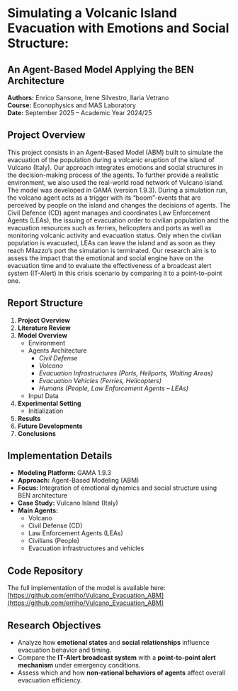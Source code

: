 # Simulating a Volcanic Island Evacuation with Emotions and Social Structure:  
## An Agent-Based Model Applying the BEN Architecture  

**Authors:** Enrico Sansone, Irene Silvestro, Ilaria Vetrano  
**Course:** Econophysics and MAS Laboratory  
**Date:** September 2025 – Academic Year 2024/25  



##  Project Overview  

This project consists in an Agent-Based Model (ABM) built to simulate the evacuation of the population
during a volcanic eruption of the island of Vulcano (Italy). Our approach integrates emotions and social
structures in the decision-making process of the agents. To further provide a realistic environment, we also
used the real-world road network of Vulcano island. The model was developed in GAMA (version 1.9.3).
During a simulation run, the volcano agent acts as a trigger with its “boom”-events that are perceived by
people on the island and changes the decisions of agents. The Civil Defence (CD) agent manages and
coordinates Law Enforcement Agents (LEAs), the issuing of evacuation order to civilian population and the
evacuation resources such as ferries, helicopters and ports as well as monitoring volcanic activity and
evacuation status. Only when the civilian population is evacuated, LEAs can leave the island and as soon as
they reach Milazzo’s port the simulation is terminated.
Our research aim is to assess the impact that the emotional and social engine have on the evacuation time
and to evaluate the effectiveness of a broadcast alert system (IT-Alert) in this crisis scenario by comparing it
to a point-to-point one.



## Report Structure  

1. **Project Overview**  
2. **Literature Review**  
3. **Model Overview**  
   - Environment
   - Agents Architecture 
     - *Civil Defense*  
     - *Volcano*  
     - *Evacuation Infrastructures (Ports, Heliports, Waiting Areas)*  
     - *Evacuation Vehicles (Ferries, Helicopters)*  
     - *Humans (People, Law Enforcement Agents – LEAs)*  
   - Input Data  
4. **Experimental Setting**  
   - Initialization
5. **Results**  
6. **Future Developments**  
7. **Conclusions**




##  Implementation Details  

- **Modeling Platform:** GAMA 1.9.3  
- **Approach:** Agent-Based Modeling (ABM)  
- **Focus:** Integration of emotional dynamics and social structure using BEN architecture  
- **Case Study:** Vulcano Island (Italy)  
- **Main Agents:**  
  - Volcano  
  - Civil Defense (CD)  
  - Law Enforcement Agents (LEAs)  
  - Civilians (People)  
  - Evacuation infrastructures and vehicles  



##  Code Repository  

The full implementation of the model is available here:  
 [https://github.com/erriho/Vulcano_Evacuation_ABM](https://github.com/erriho/Vulcano_Evacuation_ABM)



##  Research Objectives  

- Analyze how **emotional states** and **social relationships** influence evacuation behavior and timing.  
- Compare the **IT-Alert broadcast system** with a **point-to-point alert mechanism** under emergency conditions.  
- Assess which and how **non-rational behaviors of agents** affect overall evacuation efficiency.


